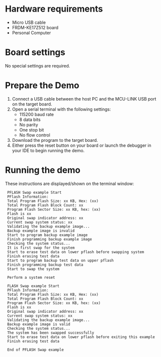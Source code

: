 Hardware requirements
=====================
- Micro USB cable
- FRDM-KE17Z512 board
- Personal Computer

Board settings
============
No special settings are required.

Prepare the Demo
===============
1.  Connect a USB cable between the host PC and the MCU-LINK USB port on the target board.
2.  Open a serial terminal with the following settings:
    - 115200 baud rate
    - 8 data bits
    - No parity
    - One stop bit
    - No flow control
3.  Download the program to the target board.
4.  Either press the reset button on your board or launch the debugger in your IDE to begin running the demo.

Running the demo
================
These instructions are displayed/shown on the terminal window:
~~~~~~~~~~~~
 PFLASH Swap example Start
 PFlash Information: 
 Total Program Flash Size: xx KB, Hex: (xx)
 Total Program Flash Block Count: xx
 Program Flash Sector Size: xx KB, hex: (xx)
 Flash is xx
 Original swap indicator address: xx
 Current swap system status: xx
 Validating the backup example image...
 Backup example image is invalid 
 Start to program backup example image
 Finish programming backup example image
 Checking the system status...
 It is first swap for the system
 Start to erase test data on lower pflash before swapping system
 Finish erasing test data
 Start to program backup test data on upper pflash
 Finish programming backup test data
 Start to swap the system

 Perform a system reset

 FLASH Swap example Start
 PFlash Information: 
 Total Program Flash Size: xx KB, Hex: (xx)
 Total Program Flash Block Count: xx
 Program Flash Sector Size: xx KB, hex: (xx)
 Flash is xx
 Original swap indicator address: xx
 Current swap system status: xx
 Validating the backup example image...
 Backup example image is valid
 Checking the system status...
 The system has been swapped successfully
 Start to erase test data on lower pflash before exiting this example
 Finish erasing test data

 End of PFLASH Swap example
~~~~~~~~~~~~

